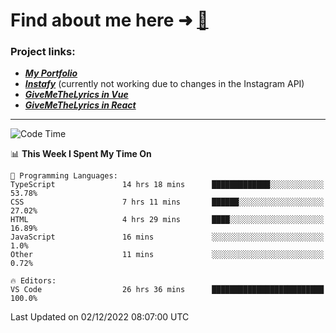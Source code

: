 # Find about me here ➜ [🧑](https://pauabella.dev)

### Project links:
- ***[My Portfolio](https://pauabella.dev)***
- ***[Instafy](https://instafy.me)*** (currently not working due to changes in the Instagram API)
- ***[GiveMeTheLyrics in Vue](https://lyrics.pauabella.dev)***
- ***[GiveMeTheLyrics in React](https://pauabella.dev/GiveMeTheLyrics)***

---
<!--START_SECTION:waka-->
![Code Time](http://img.shields.io/badge/Code%20Time-1%2C703%20hrs%2055%20mins-blue)

📊 **This Week I Spent My Time On** 

```text
💬 Programming Languages: 
TypeScript               14 hrs 18 mins      █████████████░░░░░░░░░░░░   53.78% 
CSS                      7 hrs 11 mins       ██████░░░░░░░░░░░░░░░░░░░   27.02% 
HTML                     4 hrs 29 mins       ████░░░░░░░░░░░░░░░░░░░░░   16.89% 
JavaScript               16 mins             ░░░░░░░░░░░░░░░░░░░░░░░░░   1.0% 
Other                    11 mins             ░░░░░░░░░░░░░░░░░░░░░░░░░   0.72%

🔥 Editors: 
VS Code                  26 hrs 36 mins      █████████████████████████   100.0%

```


 Last Updated on 02/12/2022 08:07:00 UTC
<!--END_SECTION:waka-->
